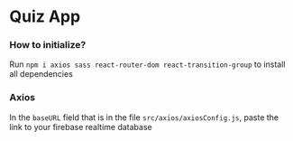# Quiz App

### How to initialize?

Run `npm i axios sass react-router-dom react-transition-group` to install all dependencies 

### Axios

In the `baseURL` field that is in the file `src/axios/axiosConfig.js`, paste the link to your firebase realtime database

